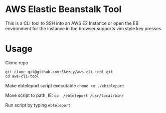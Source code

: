 # AWS Elastic Beanstalk Tool
This is a CLI tool to SSH into an AWS E2 Instance or open the EB environment for the instance in the browser
supports vim style key presses

# Usage
Clone repo
```
git clone git@github.com:Skezey/aws-cli-tool.git
cd aws-cli-tool
```
Make ebteleport script executable
```chmod +x ./ebteleport```

Move script to path, IE: ```cp ./ebteleport /usr/local/bin/```

Run script by typing ```ebteleport```
